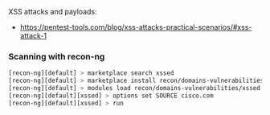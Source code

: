 
XSS attacks and payloads:
 - https://pentest-tools.com/blog/xss-attacks-practical-scenarios/#xss-attack-1


### Scanning with recon-ng

```bash
[recon-ng][default] > marketplace search xssed
[recon-ng][default] > marketplace install recon/domains-vulnerabilities/xssed
[recon-ng][default] > modules load recon/domains-vulnerabilities/xssed
[recon-ng][default][xssed] > options set SOURCE cisco.com
[recon-ng][default][xssed] > run
```